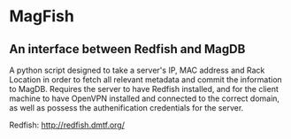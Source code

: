 # MagFish

## An interface between Redfish and MagDB

A python script designed to take a server's IP, MAC address and Rack Location in order to fetch all relevant metadata and commit the information to MagDB.
Requires the server to have Redfish installed, and for the client machine to have OpenVPN installed and connected to the correct domain, as well as possess the authenification credentials for the server.

Redfish: http://redfish.dmtf.org/
